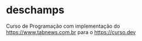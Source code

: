 # deschamps

Curso de Programação com implementação do https://www.tabnews.com.br para o https://curso.dev
